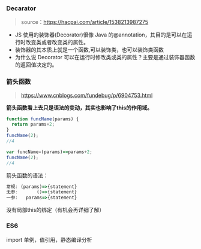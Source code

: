 ### Decarator

> source：https://hacpai.com/article/1538213987275

- JS 使用的装饰器(Decorator)很像 Java 的@annotation，其目的是可以在运行时改变类或者改变类的属性。
- 装饰器的其本质上就是一个函数,可以装饰类，也可以装饰类函数
- 为什么说 Decorator 可以在运行时修改类或类的属性？主要是通过装饰器函数的返回值决定的。


### 箭头函数

> https://www.cnblogs.com/fundebug/p/6904753.html

**箭头函数看上去只是语法的变动，其实也影响了this的作用域。**

```javascript
function funcName(params) {
  return params+2;
}
funcName(2);
//4

var funcName=(params)=>params+2;
funcName(2);
//4
```

箭头函数的语法：
```javascript
常规: (params)=>{statement}
无参:       ()=>{statement}
一参:   params=>{statement}
```

没有局部this的绑定（有机会再详细了解）

### ES6
import 单例，值引用，静态编译分析
